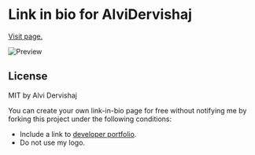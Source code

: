 # Link in bio for AlviDervishaj

[Visit page.](https://links-alvi.vercel.app/)

![Preview](https://user-images.githubusercontent.com/58639728/181233854-08c74d75-0fcf-48a1-b84b-3bc69e72dc11.png)


## License
MIT by Alvi Dervishaj

You can create your own link-in-bio page for free without notifying me by forking this project under the following conditions:
 - Include a link to [developer portfolio](https://alvi-portfolio.vercel.app/).
 - Do not use my logo.

